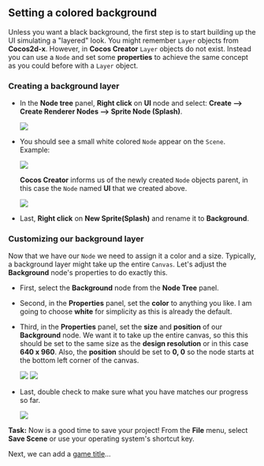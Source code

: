 ## Setting a colored background
Unless you want a black background, the first step is to start building up the UI simulating a "layered" look. You might remember `Layer` objects from __Cocos2d-x__. However, in __Cocos Creator__ `Layer` objects do not exist. Instead you can use a `Node` and set some __properties__ to achieve the same concept as you could before with a `Layer` object.

### Creating a background layer
*  In the __Node tree__ panel, __Right click__ on __UI__ node and select: __Create --> Create Renderer Nodes --> Sprite Node (Splash)__.

    ![](img/create_background_layer_node.png)

* You should see a small white colored `Node` appear on the `Scene`. Example:

    ![](img/create_background_layer_node_2.png)

  __Cocos Creator__ informs us of the  newly created `Node` objects parent, in this case the `Node` named __UI__ that we created above.

    ![](img/create_background_layer_node_3.png)

* Last, __Right click__ on __New Sprite(Splash)__ and rename it to __Background__.

### Customizing our background layer
Now that we have our `Node` we need to assign it a color and a size. Typically, a background layer might take up the entire `Canvas`. Let's adjust the __Background__ node's properties to do exactly this.

* First, select the __Background__ node from the __Node Tree__ panel.

* Second, in the __Properties__ panel, set the __color__ to anything you like. I am going to choose __white__ for simplicity as this is already the default.

* Third, in the __Properties__ panel, set the __size__ and __position__ of our __Background__ node. We want it to take up the entire canvas, so this this should be set to the same size as the __design resolution__ or in this case __640 x 960__. Also, the __position__ should be set to __0, 0__ so the node starts at the bottom left corner of the canvas.

    ![](img/size.png)  ![](img/position.png)

* Last, double check to make sure what you have matches our progress so far.

    ![](img/background_finished.png)

__Task:__ Now is a good time to save your project! From the __File__ menu, select __Save Scene__ or use your operating system's shortcut key.

Next, we can add a [game title](game_title.md)...